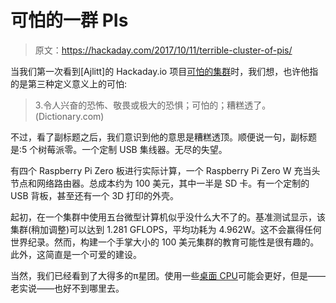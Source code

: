# 可怕的一群 PIs

> 原文：<https://hackaday.com/2017/10/11/terrible-cluster-of-pis/>

当我们第一次看到[Ajlitt]的 Hackaday.io 项目[可怕的集群](https://hackaday.io/project/27142-terrible-cluster)时，我们想，也许他指的是第三种定义意义上的可怕:

> 3.令人兴奋的恐怖、敬畏或极大的恐惧；可怕的；糟糕透了。(Dictionary.com)

不过，看了副标题之后，我们意识到他的意思是糟糕透顶。顺便说一句，副标题是:5 个树莓派零。一个定制 USB 集线器。无尽的失望。

有四个 Raspberry Pi Zero 板进行实际计算，一个 Raspberry Pi Zero W 充当头节点和网络路由器。总成本约为 100 美元，其中一半是 SD 卡。有一个定制的 USB 背板，甚至还有一个 3D 打印的外壳。

起初，在一个集群中使用五台微型计算机似乎没什么大不了的。基准测试显示，该集群(稍加调整)可以达到 1.281 GFLOPS，平均功耗为 4.962W。这不会赢得任何世界纪录。然而，构建一个手掌大小的 100 美元集群的教育可能性是很有趣的。此外，这简直是一个可爱的建设。

当然，我们已经看到了大得多的π星团。使用一些[桌面 CPU](https://hackaday.com/2017/03/16/super-computing-with-mini-itx-cluster/)可能会更好，但是——老实说——也好不到哪里去。